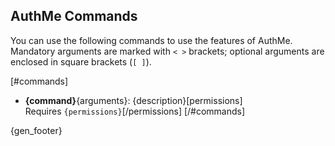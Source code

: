 <!-- {gen_warning} -->
<!-- File auto-generated on {gen_date}. See docs/commands/commands.tpl.md -->

## AuthMe Commands
You can use the following commands to use the features of AuthMe. Mandatory arguments are marked with `< >`
brackets; optional arguments are enclosed in square brackets (`[ ]`).

[#commands]
  - **{command}**{arguments}: {description}[permissions]
  <br />Requires `{permissions}`[/permissions]
[/#commands]

{gen_footer}
